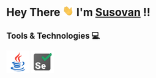 <!---
- 👋 Hi, I’m @dassusovan
- 👀 I’m interested in ...
- 🌱 I’m currently learning ...
- 💞️ I’m looking to collaborate on ...
- 📫 How to reach me ...


dassusovan/dassusovan is a ✨ special ✨ repository because its `README.md` (this file) appears on your GitHub profile.
You can click the Preview link to take a look at your changes.
--->
#  Hey There <img src="https://github.com/dassusovan/dassusovan/blob/main/Assets/Hi.gif" width="29px"> I'm [Susovan](https://www.linkedin.com/in/susovan-das-851158103/) !!

## Tools & Technologies :computer:
<code><img height="60" src="https://github.com/dassusovan/dassusovan/blob/main/Assets/java-coffee-cup-logo.png"></code>
<code><img height="60" src="https://github.com/dassusovan/dassusovan/blob/main/Assets/selenium-test-automation.png"></code>
